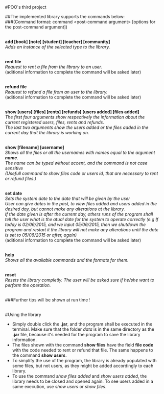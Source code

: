 #POO's third project

##The implemented library supports the commands below:<br>
###(Command format: command \<post-command argument\> [options for the post-command argument])<br><br>

**add <type> [book] [note] [student] [teacher] [community]**<br>
*Adds an instance of the selected type to the library.*<br><br>

**rent file**<br>
*Request to rent a file from the library to an user.*<br>
(aditional information to complete the command will be asked later)<br><br>

**refund file**<br>
*Request to refund a file from an user to the library.*<br>
(aditional information to complete the command will be asked later)<br><br>

**show <type> [users] [files] [rents] [refunds] [users added] [files added]**<br>
*The first four arguments show respectively the information about the current registered users, files, rents and refunds.*<br>
*The last two arguments show the users added or the files added in the current day that the library is working on.*<br><br>

**show [filename] [username] <name>**<br>
*Shows all the files or all the usernames with names equal to the argument **name**.*<br>
*The name can be typed without accent, and the command is not case sensitive*<br>
*(Usefull command to show files code or users id, that are necessary to rent or refund files.)*<br><br>

**set date**<br>
*Sets the system date to the date that will be given by the user*<br>
*User can give dates in the past, to view files added and users added in the desired day, but cannot make any alterations at the library.*<br>
*If the date given is after the current day, others runs of the program shall tell the user what is the atual date for the system to operate correctly (e.g If today is 02/06/2015, and we input 05/06/2015, then we shutdown the program  and restart it the library will not make any alterations until the date is set to 05/06/2015 or after, again)*<br>
(aditional information to complete the command will be asked later)<br><br>

**help**<br>
*Shows all the available commands and the formats for them.*<br><br>

**reset**<br>
*Resets the library completly. The user will be asked sure if he/she want to perform the operation.*<br><br>

###Further tips will be shown at run time !<br><br>

#Using the library<br>

* Simply double click the **.jar**, and the program shall be executed in the terminal. Make sure that the folder *data* is in the same directory as the **.jar** file, because it's needed for the program to save the library information.<br>
* The files shown with the command **show files** have the field **file code** with the code needed to rent or refund that file. The same happens to the command **show users**.<br>
* To simplify the use of the program, the library is already populated with some files, but not users, as they might be added accordingly to each library.
* To use the command *show files added* and *show users added*, the library needs to be closed and opened again. To see users added in a same execution, use *show users* or *show files*.
